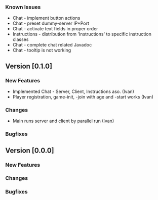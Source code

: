 ### Known Issues
* Chat - implement button actions
* Chat - preset dummy-server IP+Port
* Chat - activate text fields in proper order
* Instructions - distribution from 'Instructions' to specific instruction classes 
* Chat - complete chat related Javadoc
* Chat - tooltip is not working

## Version [0.1.0]

### New Features
* Implemented Chat - Server, Client, Instructions aso. (Ivan)
* Player registration, game-init, -join with age and -start works (Ivan)

### Changes
* Main runs server and client by parallel run (Ivan)

### Bugfixes


## Version [0.0.0]

### New Features

### Changes

### Bugfixes